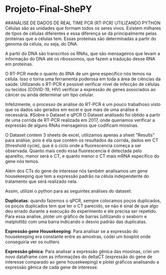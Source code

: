 # Projeto-Final-ShePY
##ANÁLISE DE DADOS DE REAL TIME PCR (RT-PCR) UTILIZANDO PYTHON
Células são as unidades que formam todos os seres vivos. Existem milhares de tipos de células diferentes e essa diferença se dá principalmente pelas proteínas que a células tem. Essas proteínas são determinadas a partir do genoma da célula, ou seja, do DNA.

A partir do DNA são transcritos os RNAs, que são mensageiros que levam a informação do DNA até os ribossomos, que fazem a tradução desse RNA em proteínas.

O RT-PCR mede o quanto do RNA de um gene específico nós temos na célula. Isso o torna uma ferramenta poderosa em toda a área de ciências da saúde. Utilizando o RT-PCR é possivel verificar nível de infecção de células ou tecidos (COVID-19, HIV) verificar a expressão de genes associados ao câncer ou ainda determinar um tipo celular.

Infelizmente, o processo de análise do RT-PCR é um pouco trabalhoso visto que os dados são gerados em excel e que mais de uma análise é necessária.
#Sobre o Dataset e qPCR
O Dataset análisado foi obtido a partir de uma corrida de RT-PCR realizada em 2017, onde queríamos verificar a expressão de alguns RNAs mensageiros que codificam miosinas.

O Dataset contem 3 sheets de excel, utilizamos apenas a sheet "Results" para análise, pois é ela que contém os resultados da corrida, dados em CT (threshold cycle), que é o ciclo onde a fluorescencia começa a ser observada. Quanto mais cedo essa fluorescencia é detectada pelo aparelho, menor será o CT, e quanto menor o CT mais mRNA específico do gene nós temos.

Além dos CTs do gene de interesse nós também analisamos um gene housekeeping que tem a expressão padrão na célula independente do tratamento que será realizado nela. 

Assim, utilizei o python para as seguintes análises do dataset:

**Duplicatas**: quando fazemos o qPCR, sempre colocamos poços duplicados, os poços duplicados tem que ter o CT parecido, se não é sinal de que algo deu errado durante a execução do experimento e ele precisa ser repetido. Para essa analise, plotei um gráfico de barras (utilizando o seaborn e matplotlib) com uma barra indicando o desvio padrão das duplicatas.

**Expressão gene Housekeeping**: Para analisar se a expressão do housekeeping era constante entre as amostras, codei um boxplot onde conseguiria ver os outliers 

**Expressão gênica**: Para analisar a expressão gênica das miosinas, criei um novo dataframe com as informações do deltaCT (expressão do gene de interesse comparado ao gene housekeeping) e plotei gráficos analisando a expressão gênica de cada gene de interesse.
